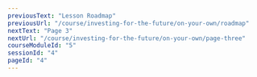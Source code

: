 ```yaml
---
previousText: "Lesson Roadmap"
previousUrl: "/course/investing-for-the-future/on-your-own/roadmap"
nextText: "Page 3"
nextUrl: "/course/investing-for-the-future/on-your-own/page-three"
courseModuleId: "5"
sessionId: "4"
pageId: "4"
---
```



